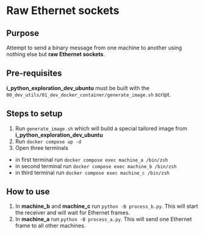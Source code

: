 # Raw Ethernet sockets

## Purpose

Attempt to send a binary message from one machine to another using nothing else but **raw Ethernet sockets**.

## Pre-requisites

**i_python_exploration_dev_ubuntu** must be built with the `00_dev_utils/01_dev_docker_container/generate_image.sh` script.

## Steps to setup

1. Run `generate_image.sh` which will build a special tailored image from **i_python_exploration_dev_ubuntu**
2. Run `docker compose up -d`
3. Open three terminals
  * in first terminal run `docker compose exec machine_a /bin/zsh`
  * in second terminal run `docker compose exec machine_b /bin/zsh`
  * in third terminal run `docker compose exec machine_c /bin/zsh`

## How to use

1. In **machine_b** and **machine_c** run `python -B process_b.py`. This will start the receiver and will wait for Ethernet frames.
2. In **machine_a** run `python -B process_a.py`. This will send one Ethernet frame to all other machines.
